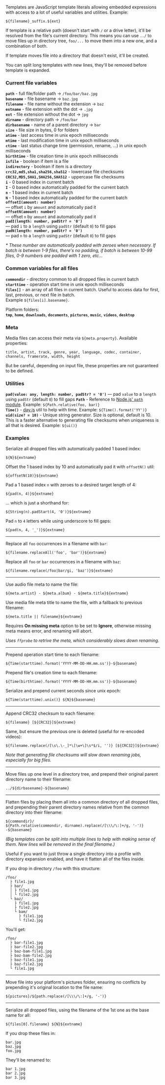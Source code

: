 Templates are JavaScript template literals allowing embedded expressions with access to a lot of useful variables and utilities. Example:

```
${filename}_suffix.${ext}
```

If template is a relative path (doesn't start with `/` or a drive letter), it'll be resolved from the file's current directory. This means you can use `../` to move files up in directory tree, `foo/...` to move them into a new one, and a combination of both.

If template moves file into a directory that doesn't exist, it'll be created.

You can split long templates with new lines, they'll be removed before template is expanded.

### Current file variables

**`path`** - full file/folder path → `/foo/bar/baz.jpg`\
**`basename`** - file basename → `baz.jpg`\
**`filename`** - file name without the extension → `baz`\
**`extname`** - file extension with the dot → `.jpg`\
**`ext`** - file extension without the dot → `jpg`\
**`dirname`** - directory path → `/foo/bar`\
**`dirbasename`** - name of a parent directory → `bar`\
**`size`** - file size in bytes, 0 for folders\
**`atime`** - last access time in unix epoch milliseconds\
**`mtime`** - last modification time in unix epoch milliseconds\
**`ctime`** - last status change time (permission, rename, ...) in unix epoch milliseconds\
**`birthtime`** - file creation time in unix epoch milliseconds\
**`isfile`** - boolean if item is a file\
**`isdirectory`** - boolean if item is a directory\
**`crc32,md5,sha1,sha256,sha512`** - lowercase file checksums\
**`CRC32,MD5,SHA1,SHA256,SHA512`** - uppercase file checksums\
**`i`** - 0 based index in current batch\
**`I`** - 0 based index automatically padded for the current batch\
**`n`** - 1 based index in current batch\
**`N`** - 1 based index automatically padded for the current batch\
**`offsetI(amount: number)`** \
— offset `i` by `amount` and automatically pad it\
**`offsetN(amount: number)`** \
— offset `n` by `amount` and automatically pad it\
**`padI(length: number, padStr? = '0')`** \
— pad `i` to a `length` using `padStr` (default `0`) to fill gaps\
**`padN(length: number, padStr? = '0')`** \
— pad `n` to a `length` using `padStr` (default `0`) to fill gaps

_\* These number are automatically padded with zeroes when necessary. If batch is between 1-9 files, there's no padding, if batch is between 10-99 files, 0-9 numbers are padded with 1 zero, etc..._

### Common variables for all files

**`commondir`** - directory common to all dropped files in current batch\
**`starttime`** - operation start time in unix epoch milliseconds\
**`files[]`** - an array of all files in current batch. Useful to access data for first, last, previous, or next file in batch.\
Example `${files[i].basename}`.

Platform folders:\
**`tmp`**, **`home`**, **`downloads`**, **`documents`**, **`pictures`**, **`music`**, **`videos`**, **`desktop`**

### Meta

Media files can access their meta via `${meta.property}`. Available properties:

```
title, artist, track, genre, year, language, codec, container, channels, framerate, width, height
```

But be careful, depending on input file, these properties are not guaranteed to be defined.

### Utilities

**`pad(value: any, length: number, padStr? = '0')`** — pad `value` to a `length` using `padStr` (default `0`) to fill gaps
**`Path`** - Reference to [Node.js' `path` module](https://nodejs.org/api/path.html). Example: `${Path.relative(foo, bar)}`\
**`Time()`** - [day.js](https://day.js.org/docs/en/display/format) util to help with time. Example: `${Time().format('YY')}`\
**`uid(size? = 10)`** - Unique string generator. Size is optional, default is 10. This is a faster alternative to generating file checksums when uniqueness is all that is desired. Example: `${ui()}`

### Examples

Serialize all dropped files with automatically padded 1 based index:

```
${N}${extname}
```

Offset the 1 based index by 10 and automatically pad it with `offsetN()` util:

```
${offsetN(10)}${extname}
```

Pad a 1 based index `n` with zeroes to a desired target length of 4:

```
${pad(n, 4)}${extname}
```

... which is just a shorthand for:

```
${String(n).padStart(4, '0')}${extname}
```

Pad `n` to `4` letters while using underscore to fill gaps:

```
${pad(n, 4, '_')}${extname}
```

---

Replace all `foo` occurrences in a filename with `bar`:

```
${filename.replaceAll('foo', 'bar')}${extname}
```

Replace all `foo` or `bar` occurrences in a filename with `baz`:

```
${filename.replace(/foo|bar/gi, 'baz')}${extname}
```

---

Use audio file meta to name the file:

```
${meta.artist} - ${meta.album} - ${meta.title}${extname}
```

Use media file meta title to name the file, with a fallback to previous filename:

```
${meta.title || filename}${extname}
```

Requires **On missing meta** option to be set to **Ignore**, otherwise missing meta means error, and renaming will abort.

_Uses `ffprobe` to retrive the meta, which considerably slows down renaming._

---

Prepend operation start time to each filename:

```
${Time(starttime).format('YYYY-MM-DD-HH.mm.ss')}-${basename}
```

Prepend file's creation time to each filename:

```
${Time(birthtime).format('YYYY-MM-DD-HH.mm.ss')}-${basename}
```

Serialize and prepend current seconds since unix epoch:

```
${Time(starttime).unix()} ${N}${basename}
```

---

Append CRC32 checksum to each filename:

```
${filename} [${CRC32}]${extname}
```

Same, but ensure the previous one is deleted (useful for re-encoded videos):

```
${filename.replace(/[\s\.\-_]*\[\w+\]\s*$/i, '')} [${CRC32}]${extname}
```

_Note that generating file checksums will slow down renaming jobs, especially for big files._

---

Move files up one level in a directory tree, and prepend their original parent directory name to their filename:

```
../${dirbasename}-${basename}
```

---

Flatten files by placing them all into a common directory of all dropped files, and prepending their parent directory names relative from the common directory into their filename:

```
${commondir}/
${Path.relative(commondir, dirname).replace(/[\\\/\:]+/g, '-')}
-${basename}
```

_(Big templates can be split into multiple lines to help with making sense of them. New lines will be removed in the final filename.)_

Useful if you want to just throw a single directory into a profile with directory expansion enabled, and have it flatten all of the files inside.

If you drop in directory `/foo` with this structure:

```
/foo/
  ├ file1.jpg
  ├ bar/
  │ ├ file1.jpg
  │ └ file2.jpg
  └ baz/
    ├ file1.jpg
    ├ file2.jpg
    └ bam/
      ├ file1.jpg
      └ file2.jpg
```

You'll get:

```
/foo/
  ├ bar-file1.jpg
  ├ bar-file2.jpg
  ├ baz-bam-file1.jpg
  ├ baz-bam-file2.jpg
  ├ baz-file1.jpg
  ├ baz-file2.jpg
  └ file1.jpg
```

---

Move file into your platform's pictures folder, ensuring no conflicts by prepending it's original location to the file name:

```
${pictures}/${path.replace(/[\\\/\:]+/g, '-')}
```

---

Serialize all dropped files, using the filename of the 1st one as the base name for all:

```
${files[0].filename} ${N}${extname}
```

If you drop these files in:

```
bar.jpg
baz.jpg
foo.jpg
```

They'll be renamed to:

```
bar 1.jpg
bar 2.jpg
bar 3.jpg
```

